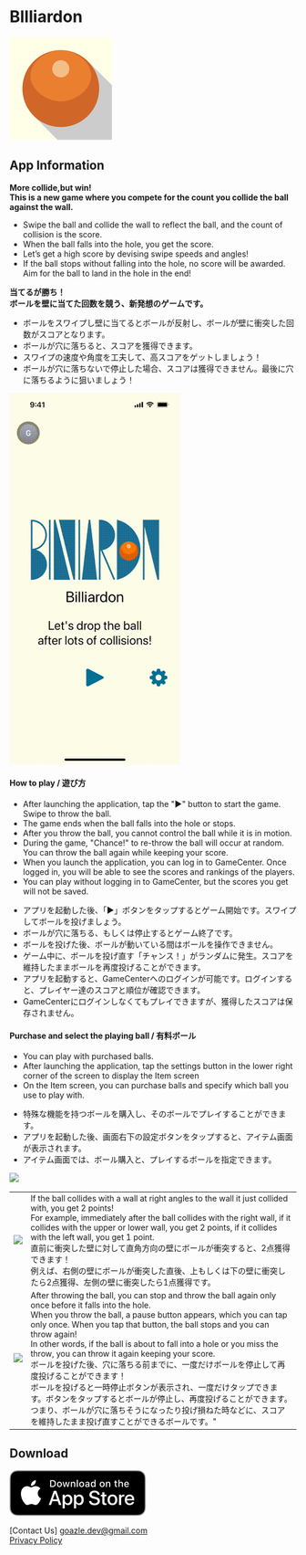 # Bllliardon
<img src="img/Icon-App-60x60@3x.png" />

## App Information

<!-- en -->
  <b>More collide,but win!<br />This is a new game where you compete for the count you collide the ball against the wall.</b><br />
<ul>
  <li>Swipe the ball and collide the wall to reflect the ball, and the count of collision is the score.</li>
  <li>When the ball falls into the hole, you get the score.</li>
  <li>Let’s get a high score by devising swipe speeds and angles!</li>
  <li>If the ball stops without falling into the hole, no score will be awarded. Aim for the ball to land in the hole in the end!</li>
</ul>

<!-- ja -->
<b>当てるが勝ち！<br />ボールを壁に当てた回数を競う、新発想のゲームです。</b><br />
<ul>
  <li>ボールをスワイプし壁に当てるとボールが反射し、ボールが壁に衝突した回数がスコアとなります。</li>
  <li>ボールが穴に落ちると、スコアを獲得できます。</li>
  <li>スワイプの速度や角度を工夫して、高スコアをゲットしましょう！</li>
  <li>ボールが穴に落ちないで停止した場合、スコアは獲得できません。最後に穴に落ちるように狙いましょう！</li>
</ul>
<img src="img/output_r24_w300.gif" />

<h4>How to play / 遊び方</h4>
<!-- en -->
<ul>
    <li>After launching the application, tap the "▶︎" button to start the game. Swipe to throw the ball.</li>
  <li>The game ends when the ball falls into the hole or stops.</li>
  <li>After you throw the ball, you cannot control the ball while it is in motion.</li>
  <li>During the game, "Chance!" to re-throw the ball will occur at random. You can throw the ball again while keeping your score.</li>
  <li>When you launch the application, you can log in to GameCenter. Once logged in, you will be able to see the scores and rankings of the players.</li>
  <li>You can play without logging in to GameCenter, but the scores you get will not be saved.</li>
</ul>

<!-- ja -->
<ul>
  <li>アプリを起動した後、「▶︎」ボタンをタップするとゲーム開始です。スワイプしてボールを投げましょう。</li>
  <li>ボールが穴に落ちる、もしくは停止するとゲーム終了です。</li>
  <li>ボールを投げた後、ボールが動いている間はボールを操作できません。</li>
  <li>ゲーム中に、ボールを投げ直す「チャンス！」がランダムに発生。スコアを維持したままボールを再度投げることができます。</li>
  <li>アプリを起動すると、GameCenterへのログインが可能です。ログインすると、プレイヤー達のスコアと順位が確認できます。</li>
  <li>GameCenterにログインしなくてもプレイできますが、獲得したスコアは保存されません。</li>
</ul>

<h4>Purchase and select the playing ball / 有料ボール</h4>
<ul>
  <li>You can play with purchased balls.</li>
  <li>After launching the application, tap the settings button in the lower right corner of the screen to display the Item screen</li>
  <li>On the Item screen, you can purchase balls and specify which ball you use to play with.</li>
</ul>
<ul>
  <li>特殊な機能を持つボールを購入し、そのボールでプレイすることができます。</li>
  <li>アプリを起動した後、画面右下の設定ボタンをタップすると、アイテム画面が表示されます。</li>
  <li>アイテム画面では、ボール購入と、プレイするボールを指定できます。</li>
</ul>
<img src="https://user-images.githubusercontent.com/1214848/184517901-40e2c0bf-77b3-4ffb-b219-6293fc9cb472.PNG" width="250px" />

<table><tr><td><img src="https://user-images.githubusercontent.com/1214848/184517574-f331cd29-8dad-41c4-8ead-4e95ef2adc3c.png" /></td><td>If the ball collides with a wall at right angles to the wall it just collided with, you get 2 points!<br />For example, immediately after the ball collides with the right wall, if it collides with the upper or lower wall, you get 2 points, if it collides with the left wall, you get 1 point.<br />
直前に衝突した壁に対して直角方向の壁にボールが衝突すると、2点獲得できます！<br />例えば、右側の壁にボールが衝突した直後、上もしくは下の壁に衝突したら2点獲得、左側の壁に衝突したら1点獲得です。</td></tr>
  <tr><td><img src="https://user-images.githubusercontent.com/1214848/184517593-c9dafc28-a5b3-4b6c-a026-0303ab0f1b91.png" /></td><td>After throwing the ball, you can stop and throw the ball again only once before it falls into the hole.<br />When you throw the ball, a pause button appears, which you can tap only once. When you tap that button, the ball stops and you can throw again!<br />In other words, if the ball is about to fall into a hole or you miss the throw, you can throw it again keeping your score.<br />ボールを投げた後、穴に落ちる前までに、一度だけボールを停止して再度投げることができます！<br />ボールを投げると一時停止ボタンが表示され、一度だけタップできます。ボタンをタップするとボールが停止し、再度投げることができます。<br />つまり、ボールが穴に落ちそうになったり投げ損ねた時などに、スコアを維持したまま投げ直すことができるボールです。"</td></tr>
  </table>
  

## Download

[<img src="Download_on_the_App_Store_Badge_US-UK_RGB_blk_092917.svg">](https://apps.apple.com/az/app/billiardon/id1609766118)

[Contact Us] goazle.dev@gmail.com<br />
[Privacy Policy](PrivacyPolicy.md)
